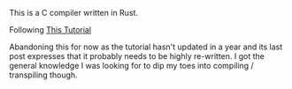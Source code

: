 This is a C compiler written in Rust.

Following [This Tutorial](https://norasandler.com/2017/11/29/Write-a-Compiler.html)

Abandoning this for now as the tutorial hasn't updated in a year and its last post expresses that it probably needs to be highly re-written. I got the general knowledge I was looking for to dip my toes into compiling / transpiling though.

